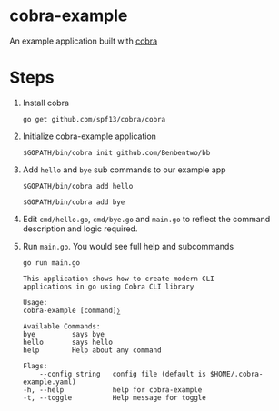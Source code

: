 cobra-example
=============

An example application built with [cobra](https://github.com/spf13/cobra)

# Steps

1. Install cobra

    `go get github.com/spf13/cobra/cobra`  

2. Initialize cobra-example application
    
    `$GOPATH/bin/cobra init github.com/Benbentwo/bb`

3. Add `hello` and `bye` sub commands to our example app
    
    `$GOPATH/bin/cobra add hello`

    `$GOPATH/bin/cobra add bye`

4. Edit `cmd/hello.go`, `cmd/bye.go` and `main.go` to reflect the command description and logic required.

5. Run `main.go`. You would see full help and subcommands

    ```
    go run main.go

    This application shows how to create modern CLI
    applications in go using Cobra CLI library

    Usage:
    cobra-example [command]∑

    Available Commands:
    bye         says bye
    hello       says hello
    help        Help about any command

    Flags:
        --config string   config file (default is $HOME/.cobra-example.yaml)
    -h, --help            help for cobra-example
    -t, --toggle          Help message for toggle
    ```